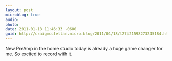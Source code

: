 ```yaml
---
layout: post
microblog: true
audio: 
photo: 
date: 2011-01-18 11:46:33 -0600
guid: http://craigmcclellan.micro.blog/2011/01/18/t27421598273245184.html
---
```

New PreAmp in the home studio today is already a huge game changer for me.  So excited to record with it.
